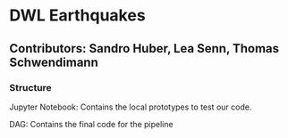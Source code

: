 # DWL Earthquakes
## Contributors: Sandro Huber, Lea Senn, Thomas Schwendimann

### Structure
Jupyter Notebook: Contains the local prototypes to test our code. 

DAG: Contains the final code for the pipeline
